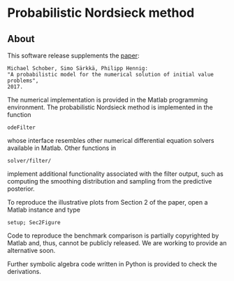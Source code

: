 Probabilistic Nordsieck method
==============================

About
-----

This software release supplements the [paper](https://arxiv.org/abs/1610.05261):

    Michael Schober, Simo Särkkä, Philipp Hennig:
    "A probabilistic model for the numerical solution of initial value problems", 
    2017.

The numerical implementation is provided in the Matlab programming
environment. The probabilistic Nordsieck method is implemented in the
function

    odeFilter

whose interface resembles other numerical differential equation
solvers available in Matlab. Other functions in

    solver/filter/

implement additional functionality associated with the filter output,
such as computing the smoothing distribution and sampling from the
predictive posterior.

To reproduce the illustrative plots from Section 2 of the paper, open
a Matlab instance and type

    setup; Sec2Figure

Code to reproduce the benchmark comparison is partially copyrighted by
Matlab and, thus, cannot be publicly released. We are working to
provide an alternative soon.

Further symbolic algebra code written in Python is provided to
check the derivations.
